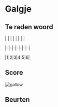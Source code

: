 # Galgje

## Te raden woord

| | | | | | | |

|-|-|-|-|-|-|-|

|1|2|3|4|5|6|

## Score
![gallow](./images/2.png)

## Beurten
